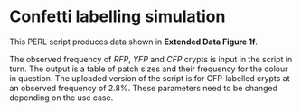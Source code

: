 # Confetti labelling simulation
This PERL script produces data shown in **Extended Data Figure 1f**.

The observed frequency of _RFP_, _YFP_ and _CFP_ crypts is input in the script in turn. The output is a table of patch sizes and their frequency for the colour in question. The uploaded version of the script is for CFP-labelled crypts at an observed frequency of 2.8%. These parameters need to be changed depending on the use case.
